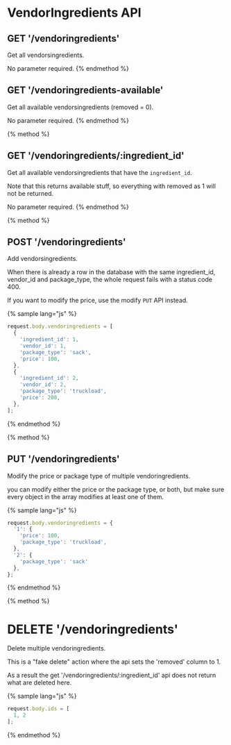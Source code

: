 # VendorIngredients API
## GET '/vendoringredients'

Get all vendorsingredients.

No parameter required.
{% endmethod %}

## GET '/vendoringredients-available'

Get all available vendorsingredients (removed = 0).

No parameter required.
{% endmethod %}

{% method %}
## GET '/vendoringredients/:ingredient_id'

Get all available vendorsingredients that have the `ingredient_id`.

Note that this returns available stuff, so everything with removed as 1 will not be returned.

No parameter required.
{% endmethod %}

{% method %}
## POST '/vendoringredients'

Add vendorsingredients.

When there is already a row in the database with the same ingredient_id, vendor_id and package_type, the whole request fails with a status code 400.

If you want to modify the price, use the modify `PUT` API instead.

{% sample lang="js" %}
```js
request.body.vendoringredients = [
  {
    'ingredient_id': 1,
    'vendor_id': 1,
    'package_type': 'sack',
    'price': 100,
  },
  {
    'ingredient_id': 2,
    'vendor_id': 2,
    'package_type': 'truckload',
    'price': 200,
  },
];
```
{% endmethod %}

{% method %}
## PUT '/vendoringredients'

Modify the price or package type of multiple vendoringredients.

you can modify either the price or the package type, or both, but make sure every object in the array modifies at least one of them.

{% sample lang="js" %}
```js
request.body.vendoringredients = {
  '1': {
    'price': 100,
    'package_type': 'truckload',
  },
  '2': {
    'package_type': 'sack'
  },
};
```
{% endmethod %}

{% method %}
# DELETE '/vendoringredients'

Delete multiple vendoringredients.

This is a "fake delete" action where the api sets the 'removed' column to 1.

As a result the get '/vendoringredients/:ingredient_id' api does not return what are deleted here.

{% sample lang="js" %}
```js
request.body.ids = [
  1, 2
];
```
{% endmethod %}